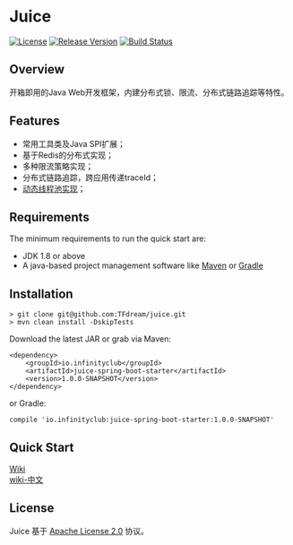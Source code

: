 # Juice
[![License](https://img.shields.io/badge/license-Apache%202-green.svg)](https://www.apache.org/licenses/LICENSE-2.0) [![Release Version](https://img.shields.io/badge/release-0.1.0-red.svg)](https://github.com/TFdream/juice/releases) [![Build Status](https://travis-ci.org/TFdream/juice.svg?branch=master)](https://travis-ci.org/TFdream/juice)

## Overview
开箱即用的Java Web开发框架，内建分布式锁、限流、分布式链路追踪等特性。

## Features
* 常用工具类及Java SPI扩展；
* 基于Redis的分布式实现；
* 多种限流策略实现；
* 分布式链路追踪，跨应用传递traceId；
* [动态线程池实现](https://tech.meituan.com/2020/04/02/java-pooling-pratice-in-meituan.html)；

## Requirements
The minimum requirements to run the quick start are:
* JDK 1.8 or above
* A java-based project management software like [Maven](https://maven.apache.org/) or [Gradle](http://gradle.org/)

## Installation
```
> git clone git@github.com:TFdream/juice.git
> mvn clean install -DskipTests
```

Download the latest JAR or grab via Maven:
```
<dependency>
    <groupId>io.infinityclub</groupId>
    <artifactId>juice-spring-boot-starter</artifactId>
    <version>1.0.0-SNAPSHOT</version>
</dependency>
```

or Gradle:
```
compile 'io.infinityclub:juice-spring-boot-starter:1.0.0-SNAPSHOT'
```

## Quick Start
[Wiki](https://github.com/TFdream/juice/wiki/Quick_Start) <br>
[wiki-中文](https://github.com/TFdream/juice/wiki/zh_Quick_Start)

## License
Juice 基于 [Apache License 2.0](https://github.com/TFdream/juice/blob/master/LICENSE) 协议。
